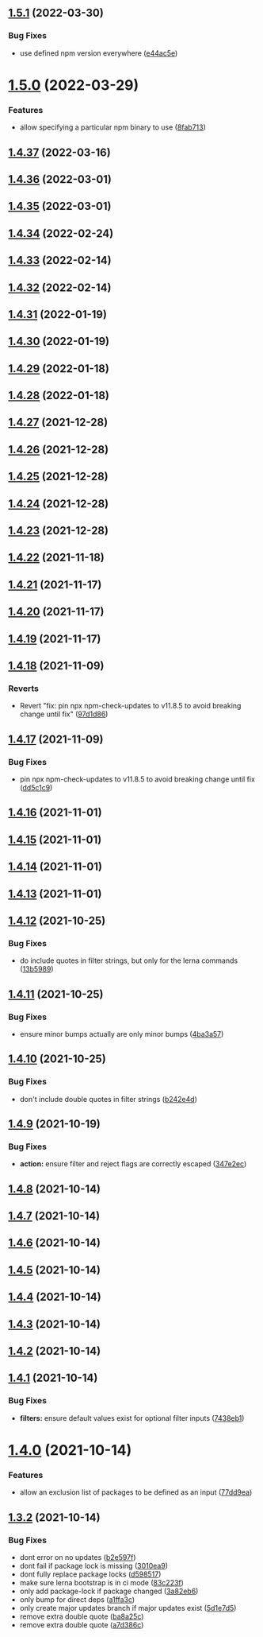 ## [1.5.1](https://github.com/atlantis-devs/dependabump/compare/v1.5.0...v1.5.1) (2022-03-30)


### Bug Fixes

* use defined npm version everywhere ([e44ac5e](https://github.com/atlantis-devs/dependabump/commit/e44ac5e41a204a08f1aa056514f6c05351bd44a0))

# [1.5.0](https://github.com/atlantis-devs/dependabump/compare/v1.4.37...v1.5.0) (2022-03-29)


### Features

* allow specifying a particular npm binary to use ([8fab713](https://github.com/atlantis-devs/dependabump/commit/8fab713a7e5c1e4edee68a3dd933454a2fc3e8c1))

## [1.4.37](https://github.com/atlantis-devs/dependabump/compare/v1.4.36...v1.4.37) (2022-03-16)

## [1.4.36](https://github.com/atlantis-devs/dependabump/compare/v1.4.35...v1.4.36) (2022-03-01)

## [1.4.35](https://github.com/atlantis-devs/dependabump/compare/v1.4.34...v1.4.35) (2022-03-01)

## [1.4.34](https://github.com/atlantis-devs/dependabump/compare/v1.4.33...v1.4.34) (2022-02-24)

## [1.4.33](https://github.com/atlantis-devs/dependabump/compare/v1.4.32...v1.4.33) (2022-02-14)

## [1.4.32](https://github.com/atlantis-devs/dependabump/compare/v1.4.31...v1.4.32) (2022-02-14)

## [1.4.31](https://github.com/atlantis-devs/dependabump/compare/v1.4.30...v1.4.31) (2022-01-19)

## [1.4.30](https://github.com/atlantis-devs/dependabump/compare/v1.4.29...v1.4.30) (2022-01-19)

## [1.4.29](https://github.com/atlantis-devs/dependabump/compare/v1.4.28...v1.4.29) (2022-01-18)

## [1.4.28](https://github.com/atlantis-devs/dependabump/compare/v1.4.27...v1.4.28) (2022-01-18)

## [1.4.27](https://github.com/atlantis-devs/dependabump/compare/v1.4.26...v1.4.27) (2021-12-28)

## [1.4.26](https://github.com/atlantis-devs/dependabump/compare/v1.4.25...v1.4.26) (2021-12-28)

## [1.4.25](https://github.com/atlantis-devs/dependabump/compare/v1.4.24...v1.4.25) (2021-12-28)

## [1.4.24](https://github.com/atlantis-devs/dependabump/compare/v1.4.23...v1.4.24) (2021-12-28)

## [1.4.23](https://github.com/atlantis-devs/dependabump/compare/v1.4.22...v1.4.23) (2021-12-28)

## [1.4.22](https://github.com/atlantis-devs/dependabump/compare/v1.4.21...v1.4.22) (2021-11-18)

## [1.4.21](https://github.com/atlantis-devs/dependabump/compare/v1.4.20...v1.4.21) (2021-11-17)

## [1.4.20](https://github.com/atlantis-devs/dependabump/compare/v1.4.19...v1.4.20) (2021-11-17)

## [1.4.19](https://github.com/atlantis-devs/dependabump/compare/v1.4.18...v1.4.19) (2021-11-17)

## [1.4.18](https://github.com/atlantis-devs/dependabump/compare/v1.4.17...v1.4.18) (2021-11-09)


### Reverts

* Revert "fix: pin npx npm-check-updates to v11.8.5 to avoid breaking change until fix" ([97d1d86](https://github.com/atlantis-devs/dependabump/commit/97d1d8619ff30f8f6518524930b16d329dee7ead))

## [1.4.17](https://github.com/atlantis-devs/dependabump/compare/v1.4.16...v1.4.17) (2021-11-09)


### Bug Fixes

* pin npx npm-check-updates to v11.8.5 to avoid breaking change until fix ([dd5c1c9](https://github.com/atlantis-devs/dependabump/commit/dd5c1c9f5b501107ebc02c2fe0141438501497fd))

## [1.4.16](https://github.com/atlantis-devs/dependabump/compare/v1.4.15...v1.4.16) (2021-11-01)

## [1.4.15](https://github.com/atlantis-devs/dependabump/compare/v1.4.14...v1.4.15) (2021-11-01)

## [1.4.14](https://github.com/atlantis-devs/dependabump/compare/v1.4.13...v1.4.14) (2021-11-01)

## [1.4.13](https://github.com/atlantis-devs/dependabump/compare/v1.4.12...v1.4.13) (2021-11-01)

## [1.4.12](https://github.com/atlantis-devs/dependabump/compare/v1.4.11...v1.4.12) (2021-10-25)


### Bug Fixes

* do include quotes in filter strings, but only for the lerna commands ([13b5989](https://github.com/atlantis-devs/dependabump/commit/13b5989714a848fc8b9f6026c7365f1b18240221))

## [1.4.11](https://github.com/atlantis-devs/dependabump/compare/v1.4.10...v1.4.11) (2021-10-25)


### Bug Fixes

* ensure minor bumps actually are only minor bumps ([4ba3a57](https://github.com/atlantis-devs/dependabump/commit/4ba3a57482bb12fc14dff3332907995d35157b5e))

## [1.4.10](https://github.com/atlantis-devs/dependabump/compare/v1.4.9...v1.4.10) (2021-10-25)


### Bug Fixes

* don't include double quotes in filter strings ([b242e4d](https://github.com/atlantis-devs/dependabump/commit/b242e4daba1adba817cb3c10e1135b3bb659a618))

## [1.4.9](https://github.com/atlantis-devs/dependabump/compare/v1.4.8...v1.4.9) (2021-10-19)


### Bug Fixes

* **action:** ensure filter and reject flags are correctly escaped ([347e2ec](https://github.com/atlantis-devs/dependabump/commit/347e2ecee8dc3ae070cbb77c362bcb4bb7b0080c))

## [1.4.8](https://github.com/atlantis-devs/dependabump/compare/v1.4.7...v1.4.8) (2021-10-14)

## [1.4.7](https://github.com/atlantis-devs/dependabump/compare/v1.4.6...v1.4.7) (2021-10-14)

## [1.4.6](https://github.com/atlantis-devs/dependabump/compare/v1.4.5...v1.4.6) (2021-10-14)

## [1.4.5](https://github.com/atlantis-devs/dependabump/compare/v1.4.4...v1.4.5) (2021-10-14)

## [1.4.4](https://github.com/atlantis-devs/dependabump/compare/v1.4.3...v1.4.4) (2021-10-14)

## [1.4.3](https://github.com/atlantis-devs/dependabump/compare/v1.4.2...v1.4.3) (2021-10-14)

## [1.4.2](https://github.com/atlantis-devs/dependabump/compare/v1.4.1...v1.4.2) (2021-10-14)

## [1.4.1](https://github.com/atlantis-devs/dependabump/compare/v1.4.0...v1.4.1) (2021-10-14)


### Bug Fixes

* **filters:** ensure default values exist for optional filter inputs ([7438eb1](https://github.com/atlantis-devs/dependabump/commit/7438eb1239cb9ca605067915dd6c06601632b2df))

# [1.4.0](https://github.com/atlantis-devs/dependabump/compare/v1.3.2...v1.4.0) (2021-10-14)


### Features

* allow an exclusion list of packages to be defined as an input ([77dd9ea](https://github.com/atlantis-devs/dependabump/commit/77dd9ea1696e6f318ca2fd96033994b6893f92ea))

## [1.3.2](https://github.com/atlantis-devs/dependabump/compare/v1.3.1...v1.3.2) (2021-10-14)


### Bug Fixes

* dont error on no updates ([b2e597f](https://github.com/atlantis-devs/dependabump/commit/b2e597fe34889cda10edca17315d0dbfa929410e))
* dont fail if package lock is missing ([3010ea9](https://github.com/atlantis-devs/dependabump/commit/3010ea995d308863bf1821d15a1f0658d6e01018))
* dont fully replace package locks ([d598517](https://github.com/atlantis-devs/dependabump/commit/d598517d34e453503e72a3f6a3e635feff4895c4))
* make sure lerna bootstrap is in ci mode ([83c223f](https://github.com/atlantis-devs/dependabump/commit/83c223f7c24dc536ef1482dd8bce7f4b51cabe66))
* only add package-lock if package changed ([3a82eb6](https://github.com/atlantis-devs/dependabump/commit/3a82eb6f48fff231dec455345474854a01ed94aa))
* only bump for direct deps ([a1ffa3c](https://github.com/atlantis-devs/dependabump/commit/a1ffa3cefd77aee3ba3b729c6a235d2259644fae))
* only create major updates branch if major updates exist ([5d1e7d5](https://github.com/atlantis-devs/dependabump/commit/5d1e7d54fa7731a3c814857dba36b9b43584606b))
* remove extra double quote ([ba8a25c](https://github.com/atlantis-devs/dependabump/commit/ba8a25c05df376b241309fcd2498e3d3e359b12e))
* remove extra double quote ([a7d386c](https://github.com/atlantis-devs/dependabump/commit/a7d386c88b99d0e122975e5572ea794a88644b86))
